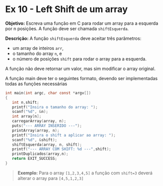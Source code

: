 # Ex 10 - Left Shift de um array

**Objetivo:** Escreva uma função em C para rodar um array para a esquerda por n posições. A função deve ser chamada `shiftEsquerda`.

**Descrição:**
A função `shiftEsquerda` deve aceitar três parâmetros: 
- um array de inteiros `arr`, 
- o tamanho do array `n`, e 
- o número de posições `shift` para rodar o array para a esquerda. 
 
A função não deve retornar um valor, mas sim modificar o array original.

A função main deve ter o seguintes formato, devendo ser implementadas todas as funções necessárias

 ```c
int main(int argc, char const *argv[])
{
    int n,shift;
    printf("Insira o tamanho do array: ");
    scanf("%d", &n);
    int array[n];
    carregarArray(array, n);
    puts("--- ARRAY INSERIDO ---");
    printArray(array, n);
    printf("Insira o shift a aplicar ao array: ");
    scanf("%d", &shift);
    shiftEsquerda(array, n, shift);
    printf("--- ARRAY COM SHIFT: %d ---",shift);
    printDuplicados(array,n);
    return EXIT_SUCCESS;
}
 ```

 > **Exemplo:** Para o array `[1,2,3,4,5]` a função com `shift=3` deverá alterar o array para `[4,5,1,2,3]` 